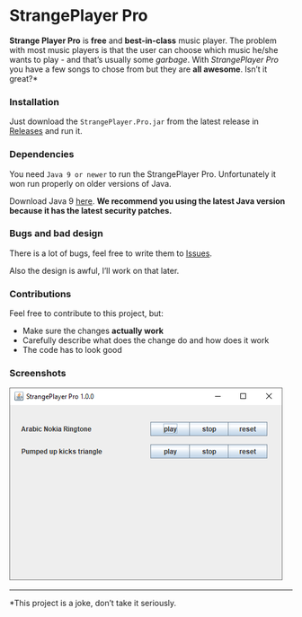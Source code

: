 # StrangePlayer Pro
**Strange Player Pro** is **free** and **best-in-class** music player. The problem with most music players is that the user can choose which music he/she wants to play - and that’s usually some *garbage*. With *StrangePlayer Pro* you have a few songs to chose from but they are **all awesome**. Isn’t it great?*



### Installation

Just download the `StrangePlayer.Pro.jar` from the latest release in [Releases](https://github.com/WellThatsStrange-Studios/StrangePlayer-Pro/releases) and run it.

### Dependencies

You need `Java 9 or newer` to run the StrangePlayer Pro. Unfortunately it won run properly on older versions of Java.

Download Java 9 [here](https://www.oracle.com/java/technologies/javase/javase9-archive-downloads.html).
**We recommend you using the latest Java version because it has the latest security patches.**
### Bugs and bad design

There is a lot of bugs, feel free to write them to [Issues](https://github.com/WellThatsStrange-Studios/StrangePlayer-Pro/issues).

Also the design is awful, I’ll work on that later.

### Contributions

Feel free to contribute to this project, but:

- Make sure the changes **actually work**
- Carefully describe what does the change do and how does it work
- The code has to look good

### Screenshots

![screenshot of StrangePlayer Pro 1.0.0](https://github.com/WellThatsStrange-Studios/StrangePlayer-Pro/blob/main/readmesrc/Screenshot1.0.0.png)



------

*This project is a joke, don’t take it seriously.
